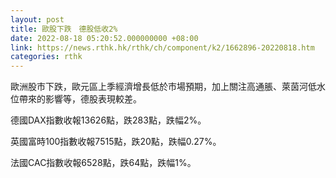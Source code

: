 ```yaml
---
layout: post
title: 歐股下跌　德股低收2%
date: 2022-08-18 05:20:52.000000000 +08:00
link: https://news.rthk.hk/rthk/ch/component/k2/1662896-20220818.htm
categories: rthk
---
```


歐洲股市下跌，歐元區上季經濟增長低於市場預期，加上關注高通脹、萊茵河低水位帶來的影響等，德股表現較差。

德國DAX指數收報13626點，跌283點，跌幅2%。

英國富時100指數收報7515點，跌20點，跌幅0.27%。

法國CAC指數收報6528點，跌64點，跌幅1%。
